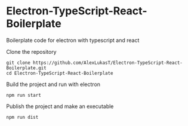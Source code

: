 # Electron-TypeScript-React-Boilerplate

Boilerplate code for electron with typescript and react

Clone the repository

```
git clone https://github.com/AlexLukasT/Electron-TypeScript-React-Boilerplate.git
cd Electron-TypeScript-React-Boilerplate
```

Build the project and run with electron

```
npm run start
```

Publish the project and make an executable

```
npm run dist
```
